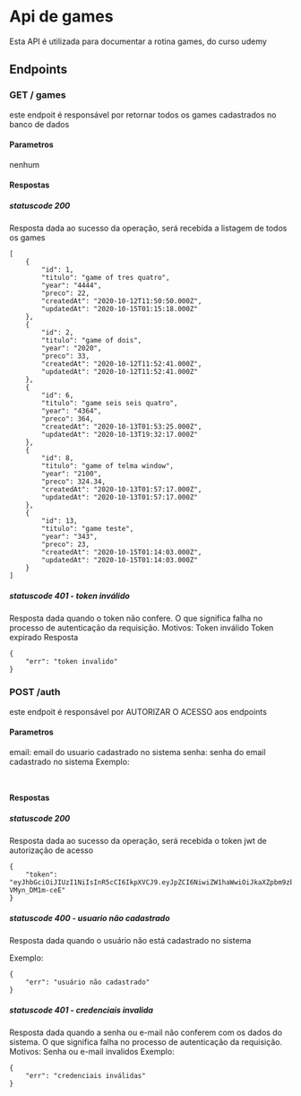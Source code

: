 #  Api de games
Esta API é utilizada para documentar a rotina games, do curso udemy
## Endpoints
### GET / games
este endpoit é responsável por retornar todos os games cadastrados no banco de dados
#### Parametros
nenhum
#### Respostas
##### statuscode 200
Resposta dada ao sucesso da operação, será recebida a listagem de todos os games
```
[
    {
        "id": 1,
        "titulo": "game of tres quatro",
        "year": "4444",
        "preco": 22,
        "createdAt": "2020-10-12T11:50:50.000Z",
        "updatedAt": "2020-10-15T01:15:18.000Z"
    },
    {
        "id": 2,
        "titulo": "game of dois",
        "year": "2020",
        "preco": 33,
        "createdAt": "2020-10-12T11:52:41.000Z",
        "updatedAt": "2020-10-12T11:52:41.000Z"
    },
    {
        "id": 6,
        "titulo": "game seis seis quatro",
        "year": "4364",
        "preco": 364,
        "createdAt": "2020-10-13T01:53:25.000Z",
        "updatedAt": "2020-10-13T19:32:17.000Z"
    },
    {
        "id": 8,
        "titulo": "game of telma window",
        "year": "2100",
        "preco": 324.34,
        "createdAt": "2020-10-13T01:57:17.000Z",
        "updatedAt": "2020-10-13T01:57:17.000Z"
    },
    {
        "id": 13,
        "titulo": "game teste",
        "year": "343",
        "preco": 23,
        "createdAt": "2020-10-15T01:14:03.000Z",
        "updatedAt": "2020-10-15T01:14:03.000Z"
    }
]

```


##### statuscode 401 - token inválido
Resposta dada quando o token não confere. O que significa falha no processo de autenticação da requisição.
Motivos:
Token inválido
Token expirado
Resposta 
```
{
    "err": "token invalido"
}

```
### POST /auth
este endpoit é responsável por AUTORIZAR O ACESSO aos endpoints
#### Parametros
email: email do usuario cadastrado no sistema
senha: senha do email cadastrado no sistema
Exemplo:

```
 
```
#### Respostas
##### statuscode 200
Resposta dada ao sucesso da operação, será recebida o token jwt de autorização de acesso
```
{
    "token": "eyJhbGciOiJIUzI1NiIsInR5cCI6IkpXVCJ9.eyJpZCI6NiwiZW1haWwiOiJkaXZpbm9zbWlyYW5kYUBob3RtYWlsLmNvbSIsImlhdCI6MTYwMjc3MTY3MywiZXhwIjoxNjAyOTQ0NDczfQ.Z2Kow4FBPX3OhBVVigUaolTl9Upna-VMyn_DM1m-ceE"
}
```
##### statuscode 400 - usuario não cadastrado
Resposta dada quando o usuário não está cadastrado no sistema
 
Exemplo:
```
{
    "err": "usuário não cadastrado"
}

```

##### statuscode 401 - credenciais invalida
Resposta dada quando a senha ou e-mail não conferem com os dados do sistema. O que significa falha no processo de autenticação da requisição.
Motivos:
Senha ou e-mail invalidos
Exemplo:
```
{
    "err": "credenciais inválidas"
}

```
